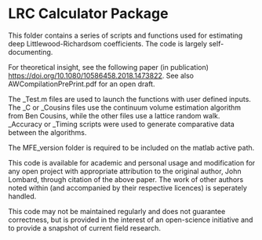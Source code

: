 # LRC Calculator Package

This folder contains a series of scripts and functions used for estimating deep Littlewood-Richardsom coefficients. The code is largely self-documenting.

For theoretical insight, see the following paper (in publication) https://doi.org/10.1080/10586458.2018.1473822. See also AWCompilationPrePrint.pdf for an open draft.

The _Test.m files are used to launch the functions with user defined inputs. The _C or _Cousins files use the continuum volume estimation algorithm from Ben Cousins, while the other files use a lattice random walk. _Accuracy or _Timing scripts were used to generate comparative data between the algorithms.

The MFE_version folder is required to be included on the matlab active path.

This code is available for academic and personal usage and modification for any open project with appropriate attribution to the original author, John Lombard, through citation of the above paper. The work of other authors noted within (and accompanied by their respective licences) is seperately handled.

This code may not be maintained regularly and does not guarantee correctness, but is provided in the interest of an open-science initiative and to provide a snapshot of current field research.
